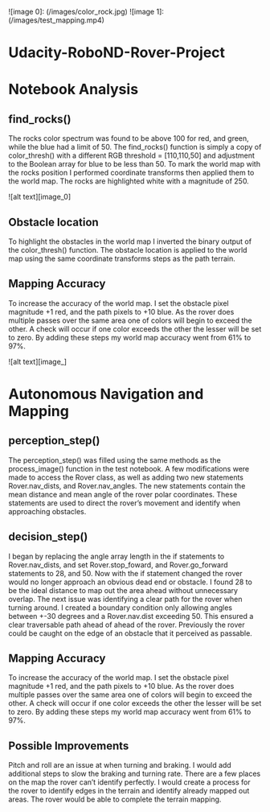 ![image 0]: (/images/color_rock.jpg)
![image 1]: (/images/test_mapping.mp4)

# Udacity-RoboND-Rover-Project

# Notebook Analysis

## find_rocks()
The rocks color spectrum was found to be above 100 for red, and green, while the blue had a limit of 50. The find_rocks() function is simply a copy of color_thresh() with a different RGB threshold = [110,110,50] and adjustment to the Boolean array for blue to be less than 50. To mark the world map with the rocks position I performed coordinate transforms then applied them to the world map. The rocks are highlighted white with a magnitude of 250. 

![alt text][image_0] 

## Obstacle location
To highlight the obstacles in the world map I inverted the binary output of the color_thresh() function. The obstacle location is applied to the world map using the same coordinate transforms steps as the path terrain. 

## Mapping Accuracy
To increase the accuracy of the world map. I set the obstacle pixel magnitude +1 red, and the path pixels to +10 blue. As the rover does multiple passes over the same area one of colors will begin to exceed the other. A check will occur if one color exceeds the other the lesser will be set to zero. By adding these steps my world map accuracy went from 61% to 97%.

![alt text][image_] 

# Autonomous Navigation and Mapping

## perception_step()
The perception_step() was filled using the same methods as the process_image() function in the test notebook. A few modifications were made to access the Rover class, as well as adding two new statements Rover.nav_dists, and Rover.nav_angles. The new statements contain the mean distance and mean angle of the rover polar coordinates. These statements are used to direct the rover’s movement and identify when approaching obstacles. 

## decision_step()
I began by replacing the angle array length in the if statements to Rover.nav_dists, and set Rover.stop_foward, and Rover.go_forward statements to 28, and 50. Now with the if statement changed the rover would no longer approach an obvious dead end or obstacle. I found 28 to be the ideal distance to map out the area ahead without unnecessary overlap. The next issue was identifying a clear path for the rover when turning around. I created a boundary condition only allowing angles between +-30 degrees and a Rover.nav.dist exceeding 50. This ensured a clear traversable path ahead of ahead of the rover. Previously the rover could be caught on the edge of an obstacle that it perceived as passable.

## Mapping Accuracy
To increase the accuracy of the world map. I set the obstacle pixel magnitude +1 red, and the path pixels to +10 blue. As the rover does multiple passes over the same area one of colors will begin to exceed the other. A check will occur if one color exceeds the other the lesser will be set to zero. By adding these steps my world map accuracy went from 61% to 97%. 

## Possible Improvements

Pitch and roll are an issue at when turning and braking. I would add additional steps to slow the braking and turning rate. 
There are a few places on the map the rover can’t identify perfectly. I would create a process for the rover to identify edges in the terrain and identify already mapped out areas. The rover would be able to complete the terrain mapping.  
